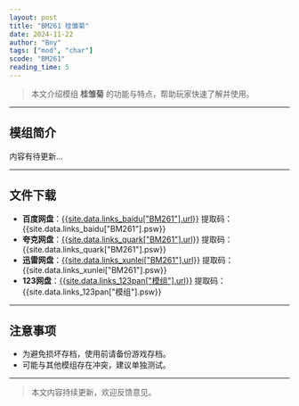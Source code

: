 ```yaml
---
layout: post
title: "BM261 桂雏菊"
date: 2024-11-22
author: "Bny"
tags: ["mod", "char"]
scode: "BM261"
reading_time: 5
---
```


> 本文介绍模组 **桂雏菊** 的功能与特点，帮助玩家快速了解并使用。

---

## 模组简介

内容有待更新...

---

## 文件下载
- **百度网盘**：[{{site.data.links_baidu["BM261"].url}}]({{site.data.links_baidu["BM261"].url}}) 提取码：{{site.data.links_baidu["BM261"].psw}}
- **夸克网盘**：[{{site.data.links_quark["BM261"].url}}]({{site.data.links_quark["BM261"].url}}) 提取码：{{site.data.links_quark["BM261"].psw}}
- **迅雷网盘**：[{{site.data.links_xunlei["BM261"].url}}]({{site.data.links_xunlei["BM261"].url}}) 提取码：{{site.data.links_xunlei["BM261"].psw}}
- **123网盘**：[{{site.data.links_123pan["模组"].url}}]({{site.data.links_123pan["模组"].url}}) 提取码：{{site.data.links_123pan["模组"].psw}}

---

## 注意事项
- 为避免损坏存档，使用前请备份游戏存档。
- 可能与其他模组存在冲突，建议单独测试。

---

> 本文内容持续更新，欢迎反馈意见。
